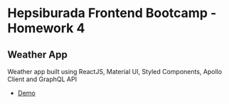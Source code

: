 # Hepsiburada Frontend Bootcamp - Homework 4

## Weather App

Weather app built using ReactJS, Material UI, Styled Components, Apollo Client and GraphQL API

* [Demo](https://reactt-weather-app.netlify.app/)
